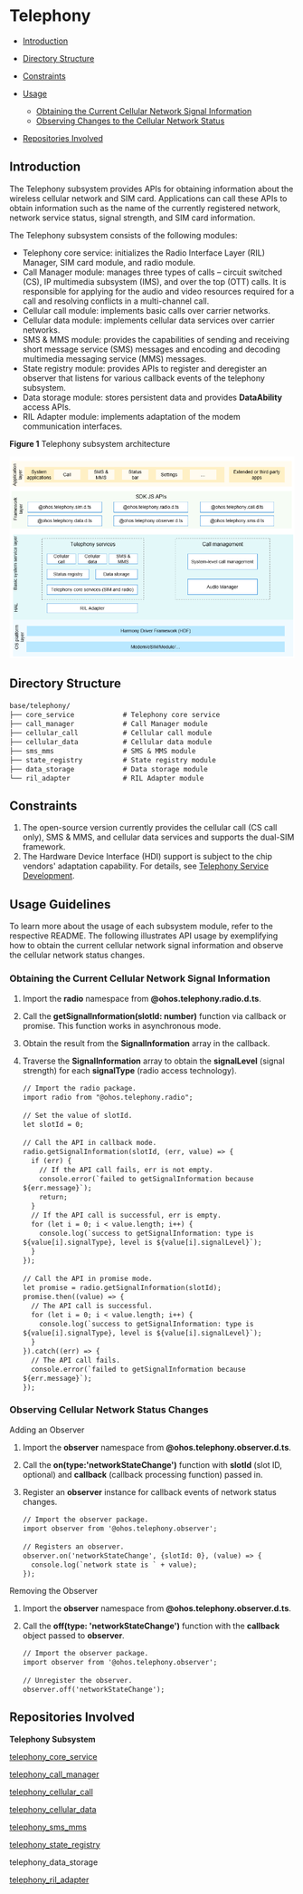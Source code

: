 # Telephony <a name="EN-US_TOPIC_0000001162422291"></a>

-   [Introduction](#section104mcpsimp)
-   [Directory Structure](#section119mcpsimp)
-   [Constraints](#section123mcpsimp)
-   [Usage](#section128mcpsimp)
    -   [Obtaining the Current Cellular Network Signal Information](#section1458213210369)
    -   [Observing Changes to the Cellular Network Status](#section750135512369)

-   [Repositories Involved](#section152mcpsimp)

## Introduction<a name="section104mcpsimp"></a>

The Telephony subsystem provides APIs for obtaining information about the wireless cellular network and SIM card. Applications can call these APIs to obtain information such as the name of the currently registered network, network service status, signal strength, and SIM card information.

The Telephony subsystem consists of the following modules:

-   Telephony core service: initializes the Radio Interface Layer (RIL) Manager, SIM card module, and radio module.
-   Call Manager module: manages three types of calls – circuit switched \(CS\), IP multimedia subsystem \(IMS\), and over the top \(OTT\) calls. It is responsible for applying for the audio and video resources required for a call and resolving conflicts in a multi-channel call.
-   Cellular call module: implements basic calls over carrier networks.
-   Cellular data module: implements cellular data services over carrier networks.
-   SMS & MMS module: provides the capabilities of sending and receiving short message service \(SMS\) messages and encoding and decoding multimedia messaging service \(MMS\) messages.
-   State registry module: provides APIs to register and deregister an observer that listens for various callback events of the telephony subsystem. 
-   Data storage module: stores persistent data and provides **DataAbility** access APIs.
-   RIL Adapter module: implements adaptation of the modem communication interfaces.

**Figure 1** Telephony subsystem architecture

![](figures/en-us_architecture-of-telephony-subsystem.png)

## Directory Structure<a name="section119mcpsimp"></a>

```
base/telephony/
├── core_service            # Telephony core service
├── call_manager            # Call Manager module
├── cellular_call           # Cellular call module
├── cellular_data           # Cellular data module
├── sms_mms                 # SMS & MMS module
├── state_registry          # State registry module
├── data_storage            # Data storage module
└── ril_adapter             # RIL Adapter module
```

## Constraints<a name="section123mcpsimp"></a>

1.  The open-source version currently provides the cellular call (CS call only), SMS & MMS, and cellular data services and supports the dual-SIM framework.
2.  The Hardware Device Interface (HDI) support is subject to the chip vendors' adaptation capability. For details, see [Telephony Service Development](../device-dev/subsystems/subsys-tel-overview.md).

## Usage Guidelines<a name="section128mcpsimp"></a>

To learn more about the usage of each subsystem module, refer to the respective README. The following illustrates API usage by exemplifying how to obtain the current cellular network signal information and observe the cellular network status changes.

### Obtaining the Current Cellular Network Signal Information<a name="section1458213210369"></a>

1.  Import the **radio** namespace from **@ohos.telephony.radio.d.ts**.
2.  Call the **getSignalInformation\(slotId: number\)** function via callback or promise. This function works in asynchronous mode. 
3.  Obtain the result from the **SignalInformation** array in the callback.
4.  Traverse the **SignalInformation** array to obtain the **signalLevel** (signal strength) for each **signalType** (radio access technology).

    ```
    // Import the radio package.
    import radio from "@ohos.telephony.radio";
    
    // Set the value of slotId.
    let slotId = 0;
    
    // Call the API in callback mode.
    radio.getSignalInformation(slotId, (err, value) => {
      if (err) {
        // If the API call fails, err is not empty.
        console.error(`failed to getSignalInformation because ${err.message}`);
        return;
      }
      // If the API call is successful, err is empty.
      for (let i = 0; i < value.length; i++) {
        console.log(`success to getSignalInformation: type is ${value[i].signalType}, level is ${value[i].signalLevel}`);
      }
    });
    
    // Call the API in promise mode.
    let promise = radio.getSignalInformation(slotId);
    promise.then((value) => {
      // The API call is successful.
      for (let i = 0; i < value.length; i++) {
        console.log(`success to getSignalInformation: type is ${value[i].signalType}, level is ${value[i].signalLevel}`);
      }
    }).catch((err) => {
      // The API call fails.
      console.error(`failed to getSignalInformation because ${err.message}`);
    });
    ```


### Observing Cellular Network Status Changes<a name="section750135512369"></a>

Adding an Observer

1.  Import the **observer** namespace from **@ohos.telephony.observer.d.ts**.
2.  Call the **on\(type:'networkStateChange'\)** function with **slotId** (slot ID, optional) and **callback** (callback processing function) passed in.
3.  Register an **observer** instance for callback events of network status changes.

    ```
    // Import the observer package.
    import observer from '@ohos.telephony.observer';
    
    // Registers an observer.
    observer.on('networkStateChange', {slotId: 0}, (value) => {
      console.log(`network state is ` + value);
    });
    ```


Removing the Observer

1.  Import the **observer** namespace from **@ohos.telephony.observer.d.ts**.
2.  Call the **off\(type: 'networkStateChange'\)** function with the **callback** object passed to **observer**.

    ```
    // Import the observer package.
    import observer from '@ohos.telephony.observer';
    
    // Unregister the observer.
    observer.off('networkStateChange');
    ```


## Repositories Involved<a name="section152mcpsimp"></a>

**Telephony Subsystem**

[telephony\_core\_service](https://gitee.com/openharmony/telephony_core_service/blob/master/README.md)

[telephony\_call\_manager](https://gitee.com/openharmony/telephony_call_manager/blob/master/README.md)

[telephony\_cellular\_call](https://gitee.com/openharmony/telephony_cellular_call/blob/master/README.md)

[telephony\_cellular\_data](https://gitee.com/openharmony/telephony_cellular_data/blob/master/README.md)

[telephony\_sms\_mms](https://gitee.com/openharmony/telephony_sms_mms/blob/master/README.md)

[telephony\_state\_registry](https://gitee.com/openharmony/telephony_state_registry/blob/master/README.md)

telephony\_data\_storage

[telephony\_ril\_adapter](https://gitee.com/openharmony/telephony_ril_adapter/blob/master/README.md)
